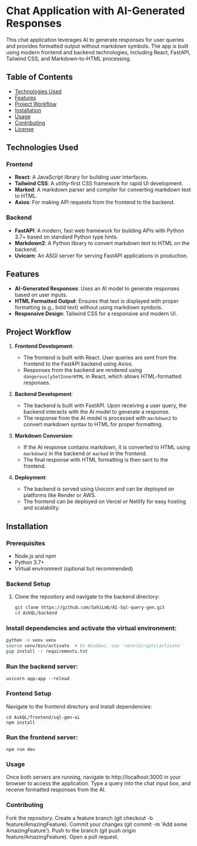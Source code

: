 # Chat Application with AI-Generated Responses

This chat application leverages AI to generate responses for user queries and provides formatted output without markdown symbols. The app is built using modern frontend and backend technologies, including React, FastAPI, Tailwind CSS, and Markdown-to-HTML processing.

## Table of Contents
- [Technologies Used](#technologies-used)
- [Features](#features)
- [Project Workflow](#project-workflow)
- [Installation](#installation)
- [Usage](#usage)
- [Contributing](#contributing)
- [License](#license)

## Technologies Used

### Frontend
- **React**: A JavaScript library for building user interfaces.
- **Tailwind CSS**: A utility-first CSS framework for rapid UI development.
- **Marked**: A markdown parser and compiler for converting markdown text to HTML.
- **Axios**: For making API requests from the frontend to the backend.

### Backend
- **FastAPI**: A modern, fast web framework for building APIs with Python 3.7+ based on standard Python type hints.
- **Markdown2**: A Python library to convert markdown text to HTML on the backend.
- **Uvicorn**: An ASGI server for serving FastAPI applications in production.

## Features
- **AI-Generated Responses**: Uses an AI model to generate responses based on user inputs.
- **HTML Formatted Output**: Ensures that text is displayed with proper formatting (e.g., bold text) without using markdown symbols.
- **Responsive Design**: Tailwind CSS for a responsive and modern UI.

## Project Workflow

1. **Frontend Development**:
   - The frontend is built with React. User queries are sent from the frontend to the FastAPI backend using Axios.
   - Responses from the backend are rendered using `dangerouslySetInnerHTML` in React, which allows HTML-formatted responses.

2. **Backend Development**:
   - The backend is built with FastAPI. Upon receiving a user query, the backend interacts with the AI model to generate a response.
   - The response from the AI model is processed with `markdown2` to convert markdown syntax to HTML for proper formatting.

3. **Markdown Conversion**:
   - If the AI response contains markdown, it is converted to HTML using `markdown2` in the backend or `marked` in the frontend.
   - The final response with HTML formatting is then sent to the frontend.

4. **Deployment**:
   - The backend is served using Uvicorn and can be deployed on platforms like Render or AWS.
   - The frontend can be deployed on Vercel or Netlify for easy hosting and scalability.

## Installation

### Prerequisites
- Node.js and npm
- Python 3.7+
- Virtual environment (optional but recommended)

### Backend Setup
1. Clone the repository and navigate to the backend directory:
   ```bash
   git clone https://github.com/SahiLmb/AI-Sql-query-gen.git
   cd AskQL/backend

### Install dependencies and activate the virtual environment:
```bash
python -m venv venv
source venv/bin/activate  # On Windows, use `venv\Scripts\activate`
pip install -r requirements.txt
```
### Run the backend server:
```
uvicorn app:app --reload
```

### Frontend Setup
Navigate to the frontend directory and install dependencies:
```
cd AskQL/frontend/sql-gen-ai
npm install
```
### Run the frontend server:
```
npm run dev
```

### Usage
Once both servers are running, navigate to http://localhost:3000 in your browser to access the application.
Type a query into the chat input box, and receive formatted responses from the AI.

### Contributing
Fork the repository.
Create a feature branch (git checkout -b feature/AmazingFeature).
Commit your changes (git commit -m 'Add some AmazingFeature').
Push to the branch (git push origin feature/AmazingFeature).
Open a pull request.



